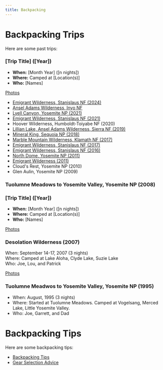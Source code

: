 ```yaml
---
title: Backpacking
---
```


# Backpacking Trips

Here are some past trips:

### [Trip Title] ([Year])

- **When:** [Month Year] ([n nights])
- **Where:** Camped at [Location(s)]
- **Who:** [Names]

[Photos](https://www.icloud.com/sharedalbum/#yourlinkhere)

- [Emigrant Wilderness, Stanislaus NF (2024)](https://www.icloud.com/sharedalbum/#B2dG0ehgLGJ9vq4)
- [Ansel Adams Wilderness, Inyo NF](https://www.icloud.com/sharedalbum/#B2dGIcgc2GO1Nh6)
- [Lyell Canyon, Yosemite NP (2021)](https://www.icloud.com/sharedalbum/#B2dGJDfWGG0Vhj7)
- [Emigrant Wilderness, Stanislaus NF (2021)](https://www.icloud.com/sharedalbum/#B2d5aDWbrMlwaZ)
- Hoover Wilderness, Humboldt-Toiyabe NF (2020)
- [Lillian Lake, Ansel Adams Wilderness, Sierra NF (2019)](https://www.icloud.com/sharedalbum/#B2dJRveFpJOYfBF)
- [Mineral King, Sequoia NP (2018)](https://www.icloud.com/sharedalbum/#B2dGdPblXG2Ex5T)
- [Marble Mountain Wilderness, Klamath NF (2017)](https://www.icloud.com/sharedalbum/#B2d5CmvASx4qMT)
- [Emigrant Wilderness, Stanislaus NF (2017)](https://www.icloud.com/sharedalbum/#B2d5NI45M298sk)
- [Emigrant Wilderness, Stanislaus NF (2016)](https://www.icloud.com/sharedalbum/#B2d52plgjNzKRG)
- [North Dome, Yosemite NP (2011)](https://www.icloud.com/sharedalbum/#B2d5M7GFPacFVN)
- [Emigrant Wilderness (2011)](https://www.icloud.com/sharedalbum/#B2dGQOeMmGAEYP2)
- Cloud's Rest, Yosemite NP (2010)
- Glen Aulin, Yosemite NP (2009)
  

### Tuolumne Meadows to Yosemite Valley, Yosemite NP (2008)


### [Trip Title] ([Year])

- **When:** [Month Year] ([n nights])
- **Where:** Camped at [Location(s)]
- **Who:** [Names]

[Photos](https://www.icloud.com/sharedalbum/#yourlinkhere)

### Desolation Wilderness (2007)

When: September 14-17, 2007 (3 nights)  
Where: Camped at Lake Aloha, Clyde Lake, Suzie Lake  
Who: Joe, Lou, and Patrick

[Photos](https://www.icloud.com/sharedalbum/#B2dGdIshaGiskGQ)

### Tuolumne Meadwos to Yosemite Valley, Yosemite NP (1995)

- When: August, 1995 (3 nights)
- Where: Started at Tuolumne Meadows. Camped at Vogelsang, Merced Lake, Little Yosemite Valley.
- Who: Joe, Garrett, and Dad

# Backpacking Tips

Here are some backpacking tips:

- [Backpacking Tips](tips.md)
- [Gear Selection Advice](gear-advice.md)
